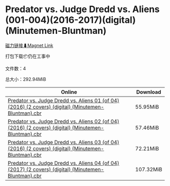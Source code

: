 # Predator vs. Judge Dredd vs. Aliens (001-004)(2016-2017)(digital)(Minutemen-Bluntman)

[磁力链接⬇Magnet Link](magnet:?xt=urn:btih:b10c2e0db24539d734f775f58020f1574f90a9f2&dn=Predator%20vs.%20Judge%20Dredd%20vs.%20Aliens%20%28001-004%29%282016-2017%29%28digital%29%28Minutemen-Bluntman%29)

打包下载📦仍在工事中

文件数：4

总大小：292.94MiB

Online | Download
--- | ---
[Predator vs. Judge Dredd vs. Aliens 01 (of 04) (2016) (2 covers) (digital) (Minutemen-Bluntman).cbr](https://github.com/alicewish/markdown/blob/master/comic/Predator-vs-Judge-Dredd-vs-Aliens-01-of-04-2016-2-covers-digital-Minutemen-Bluntman-cbr.md) | 55.95MiB
[Predator vs. Judge Dredd vs. Aliens 02 (of 04) (2016) (2 covers) (digital) (Minutemen-Bluntman).cbr](https://github.com/alicewish/markdown/blob/master/comic/Predator-vs-Judge-Dredd-vs-Aliens-02-of-04-2016-2-covers-digital-Minutemen-Bluntman-cbr.md) | 57.46MiB
[Predator vs. Judge Dredd vs. Aliens 03 (of 04) (2016) (2 covers) (digital) (Minutemen-Bluntman).cbr](https://github.com/alicewish/markdown/blob/master/comic/Predator-vs-Judge-Dredd-vs-Aliens-03-of-04-2016-2-covers-digital-Minutemen-Bluntman-cbr.md) | 72.21MiB
[Predator vs. Judge Dredd vs. Aliens 04 (of 04) (2017) (2 covers) (digital) (Minutemen-Bluntman).cbr](https://github.com/alicewish/markdown/blob/master/comic/Predator-vs-Judge-Dredd-vs-Aliens-04-of-04-2017-2-covers-digital-Minutemen-Bluntman-cbr.md) | 107.32MiB